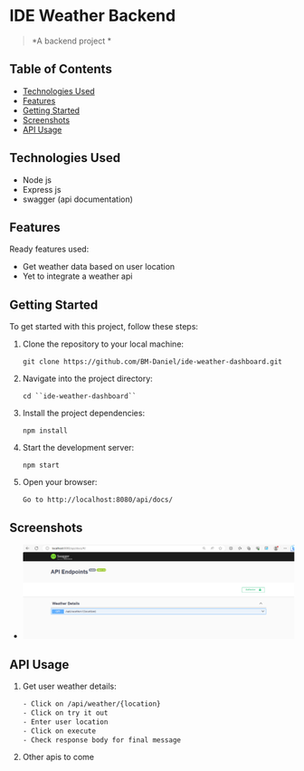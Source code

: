 # IDE Weather Backend 

> *A backend project * 

## Table of Contents

* [Technologies Used](#technologies-used)
* [Features](#features)
* [Getting Started](#getting-started)
* [Screenshots](#screenshots)
* [API Usage](#api-usage)

## Technologies Used
- Node js
- Express js
- swagger (api documentation)


## Features

Ready features used:
- Get weather data based on user location
- Yet to integrate a weather api

## Getting Started

To get started with this project, follow these steps:

1. Clone the repository to your local machine:

   ```
   git clone https://github.com/BM-Daniel/ide-weather-dashboard.git
   ```

2. Navigate into the project directory:

   ```
   cd ``ide-weather-dashboard``
   ```

3. Install the project dependencies:

   ```
   npm install
   ```

4. Start the development server:

   ```
   npm start
   ```

5. Open your browser:

   ```
   Go to http://localhost:8080/api/docs/
   ```
   
## Screenshots
- ![Screenshot](./weather-swagger.PNG)

## API Usage

1. Get user weather details:

   ```
   - Click on /api/weather/{location}
   - Click on try it out
   - Enter user location
   - Click on execute
   - Check response body for final message
   ```

2. Other apis to come
   
